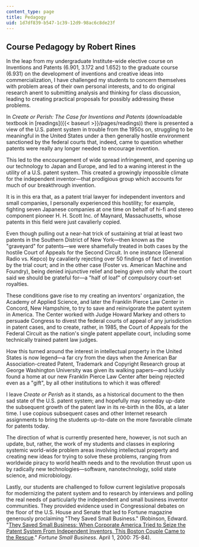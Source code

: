 ```yaml
---
content_type: page
title: Pedagogy
uid: 1d7df839-b547-1c39-12d9-98ac6c8de23f
---
```


Course Pedagogy by Robert Rines
-------------------------------

In the leap from my undergraduate Institute-wide elective course on Inventions and Patents (6.901, 3.172 and 1.652) to the graduate course (6.931) on the development of inventions and creative ideas into commercialization, I have challenged my students to concern themselves with problem areas of their own personal interests, and to do original research anent to submitting analysis and thinking for class discussion, leading to creating practical proposals for possibly addressing these problems.

In _Create or Perish: The Case for Inventions and Patents_ (downloadable textbook in [readings]({{< baseurl >}}/pages/readings)) there is presented a view of the U.S. patent system in trouble from the 1950s on, struggling to be meaningful in the United States under a then generally hostile environment sanctioned by the federal courts that, indeed, came to question whether patents were really any longer needed to encourage invention.

This led to the encouragement of wide spread infringement, and opening up our technology to Japan and Europe, and led to a waning interest in the utility of a U.S. patent system. This created a growingly impossible climate for the independent inventor—that prodigious group which accounts for much of our breakthrough invention.

It is in this era that, as a patent trial lawyer for independent inventors and small companies, I personally experienced this hostility; for example, fighting seven Japanese companies at one time on behalf of hi-fi and stereo component pioneer H. H. Scott Inc. of Maynard, Massachusetts, whose patents in this field were just cavalierly copied.

Even though pulling out a near-hat trick of sustaining at trial at least two patents in the Southern District of New York—then known as the "graveyard" for patents—we were shamefully treated in both cases by the hostile Court of Appeals for the Second Circuit. In one instance (General Radio vs. Kepco) by cavalierly rejecting over 50 findings of fact of invention by the trial court; and in the other case (Foster vs. American Machine and Foundry), being denied injunctive relief and being given only what the court said we should be grateful for—a "half of loaf" of compulsory court-set royalties.

These conditions gave rise to my creating an inventors' organization, the Academy of Applied Science, and later the Franklin Pierce Law Center in Concord, New Hampshire, to try to save and reinvigorate the patent system in America. The Center worked with Judge Howard Markey and others to persuade Congress to divest the federal courts of appeal of any jurisdiction in patent cases, and to create, rather, in 1985, the Court of Appeals for the Federal Circuit as the nation's single patent appellate court, including some technically trained patent law judges.

How this turned around the interest in intellectual property in the United States is now legend—a far cry from the days when the American Bar Association-created Patent, Trademark and Copyright Research group at George Washington University was given its walking papers—and luckily found a home at our new Franklin Pierce Law Center after being rejected even as a "gift", by all other institutions to which it was offered!

I leave _Create or Perish_ as it stands, as a historical document to the then sad state of the U.S. patent system; and hopefully may someday up-date the subsequent growth of the patent law in its re-birth in the 80s, at a later time. I use copious subsequent cases and other Internet research assignments to bring the students up-to-date on the more favorable climate for patents today.

The direction of what is currently presented here, however, is not such an update, but, rather, the work of my students and classes in exploring systemic world-wide problem areas involving intellectual property and creating new ideas for trying to solve these problems, ranging from worldwide piracy to world health needs and to the revolution thrust upon us by radically new technologies—software, nanotechnology, solid state science, and microbiology.

Lastly, our students are challenged to follow current legislative proposals for modernizing the patent system and to research by interviews and polling the real needs of particularly the independent and small business inventor communities. They provided evidence used in Congressional debates on the floor of the U.S. House and Senate that led to Fortune magazine generously proclaiming "They Saved Small Business." (Robinson, Edward. "[They Saved Small Business: When Corporate America Tried to Seize the Patent System From Independent Inventors, This Boston Couple Came to the Rescue](http://money.cnn.com/magazines/fsb/fsb_archive/2000/04/01/277559/index.htm)." _Fortune Small Business_. April 1, 2000: 75-84).
